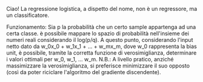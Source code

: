 Ciao!
La regressione logistica, a dispetto del nome, non è un regressore, ma un classificatore. 

Funzionamento:
Sia p la probabilità che un certo sample appartenga ad una certa classe.
è possibile mappare lo spazio di probabilità nell'insieme dei numeri reali considerando il log(p/q). 
A questo punto, considerando l'input netto dato da w_0x_0 + w_1x_1 + ... + w_mx_m, dove w_0 rappresenta la bias unit, è possibile, tramite la corretta funzione di verosimiglianza, determinare i valori ottimali per w_0, w_1, ... w_m.
N.B.: A livello pratico, anziché massimizzare la verosimiglianza, si preferisce minimizzare il suo opposto (così da poter riciclare l'algoritmo del gradiente discendente).
